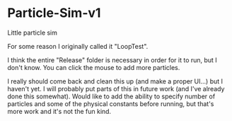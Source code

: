 # Particle-Sim-v1
Little particle sim

For some reason I originally called it "LoopTest".

I think the entire "Release" folder is necessary in order for it to run, but I don't know. You can click the mouse to add more particles. 


I really should come back and clean this up (and make a proper UI...) but I haven't yet. I will probably put parts of this in future work (and I've already done this somewhat). Would like to add the ability to specify number of particles and some of the physical constants before running, but that's more work and it's not the fun kind.
